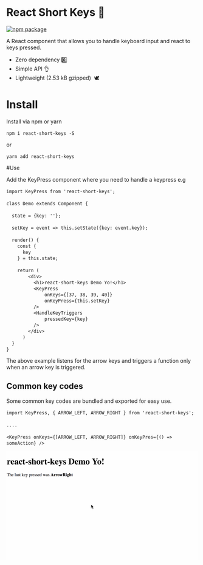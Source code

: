 # React Short Keys 🔑

[![npm package][npm-badge]][npm]

A React component that allows you to handle keyboard input and react to keys pressed.
- Zero dependency 0️⃣
- Simple API 👌
- Lightweight (2.53 kB gzipped)  :dove:

# Install

Install via npm or yarn

```
npm i react-short-keys -S
```
or

```
yarn add react-short-keys
```

#Use

Add the KeyPress component where you need to handle a keypress e.g

```
import KeyPress from 'react-short-keys';

class Demo extends Component {

  state = {key: ''};

  setKey = event => this.setState({key: event.key});

  render() {
    const {
      key
    } = this.state;

    return (
        <div>
          <h1>react-short-keys Demo Yo!</h1>
          <KeyPress
              onKeys={[37, 38, 39, 40]}
              onKeyPress={this.setKey}
          />
          <HandleKeyTriggers
              pressedKey={key}
          />
        </div>
      )
  }
}
```

The above example listens for the arrow keys and triggers a function only when an arrow key is triggered.

## Common key codes
Some common key codes are bundled and exported for easy use. 
```
import KeyPress, { ARROW_LEFT, ARROW_RIGHT } from 'react-short-keys';

....

<KeyPress onKeys={[ARROW_LEFT, ARROW_RIGHT]} onKeyPres={() => someAction} />
```

![alt text](keypress.gif)

[npm-badge]: https://img.shields.io/npm/v/npm-package.png?style=flat-square
[npm]: https://www.npmjs.org/package/react-short-keys

